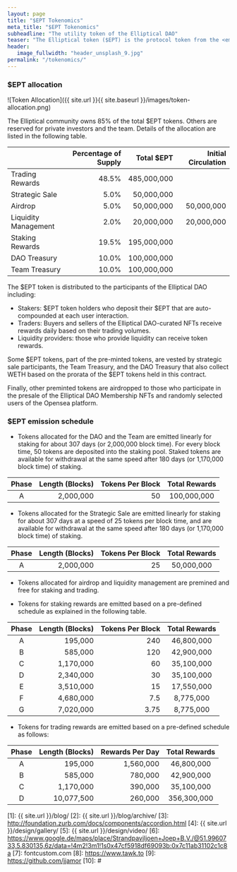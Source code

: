 ```yaml
---
layout: page
title: "$EPT Tokenomics"
meta_title: "$EPT Tokenomics"
subheadline: "The utility token of the Elliptical DAO"
teaser: "The Elliptical token ($EPT) is the protocol token from the <em>Elliptical DAO</em> ecosystem. It is an ERC-20 token deployed on the Ethereum blockchain. $EPT supply was pre-minted with 70 million tokens transferred at the deployment and has a supply cap of one billion tokens."
header:
   image_fullwidth: "header_unsplash_9.jpg"
permalink: "/tokenomics/"
---
```

### $EPT allocation

![Token Allocation]({{ site.url }}{{ site.baseurl }}/images/token-allocation.png)

The Elliptical community owns 85% of the total $EPT tokens. Others are reserved for private investors and the team. Details of the allocation are listed in the following table.

|&nbsp;         |Percentage of Supply|     Total $EPT      |Initial Circulation|
|:--------------|-------------------:|--------------------:|------------------:|
|Trading Rewards| 48.5% | 485,000,000 ||
|Strategic Sale | 5.0% |50,000,000||
|Airdrop | 5.0% | 50,000,000 | 50,000,000 |
|Liquidity Management| 2.0% | 20,000,000 |20,000,000|
|Staking Rewards   | 19.5% | 195,000,000 ||
|DAO Treasury   | 10.0% | 100,000,000 ||
|Team Treasury   | 10.0% | 100,000,000 ||

The $EPT token is distributed to the participants of the Elliptical DAO including:
- Stakers: $EPT token holders who deposit their $EPT that are auto-compounded at each user interaction.
- Traders: Buyers and sellers of the Elliptical DAO-curated NFTs receive rewards daily based on their trading volumes.
- Liquidity providers: those who provide liquidity can receive token rewards.  

Some $EPT tokens, part of the pre-minted tokens, are vested by strategic sale participants, the Team Treasury, and the DAO Treasury that also collect WETH based on the prorata of the $EPT tokens held in this contract.

Finally, other preminted tokens are airdropped to those who participate in the presale of the Elliptical DAO Membership NFTs and randomly selected users of the Opensea platform.

### $EPT emission schedule

- Tokens allocated for the DAO and the Team are emitted linearly for staking for about 307 days (or 2,000,000 block time). For every block time, 50 tokens are deposited into the staking pool. Staked tokens are available for withdrawal at the same speed after 180 days (or 1,170,000 block time) of staking.

| Phase | Length (Blocks) | Tokens Per Block | Total Rewards |
| :---: | -----: | --------------: | :-----------: |
| A | 2,000,000 | 50 | 100,000,000 |


- Tokens allocated for the Strategic Sale are emitted linearly for staking for about 307 days at a speed of 25 tokens per block time, and are available for withdrawal at the same speed after 180 days (or 1,170,000 block time) of staking.

| Phase | Length (Blocks) | Tokens Per Block | Total Rewards |
| :---: | -----: | --------------: | :-----------: |
| A | 2,000,000 | 25 | 50,000,000 |

- Tokens allocated for airdrop and liquidity management are premined and free for staking and trading.

- Tokens for staking rewards are emitted based on a pre-defined schedule as explained in the following table.

| Phase | Length (Blocks) | Tokens Per Block | Total Rewards |
| :---: | -----: | --------------: | :-----------: |
| A | 195,000 | 240 | 46,800,000 |
| B | 585,000 | 120 | 42,900,000 |
| C | 1,170,000 | 60 | 35,100,000 |
| D | 2,340,000 | 30 | 35,100,000 |
| E | 3,510,000 | 15 | 17,550,000 |
| F | 4,680,000 | 7.5 | 8,775,000 |
| G | 7,020,000 | 3.75 | 8,775,000 |

- Tokens for trading rewards are emitted based on a pre-defined schedule as follows:

| Phase | Length (Blocks) | Rewards Per Day | Total Rewards |
| :---: | -----: | --------------: | :-----------: |
| A | 195,000 | 1,560,000 | 46,800,000 |
| B | 585,000 | 780,000 | 42,900,000 |
| C | 1,170,000 | 390,000 | 35,100,000 |
| D | 10,077,500 | 260,000 | 356,300,000 |


 [1]: {{ site.url }}/blog/
 [2]: {{ site.url }}/blog/archive/
 [3]: http://foundation.zurb.com/docs/components/accordion.html
 [4]: {{ site.url }}/design/gallery/
 [5]: {{ site.url }}/design/video/
 [6]: https://www.google.de/maps/place/Strandpaviljoen+Joep+B.V./@51.9960733,5.830135,6z/data=!4m2!3m1!1s0x47cf5918df69093b:0x7c11ab31102c1c8a
 [7]: fontcustom.com
 [8]: https://www.tawk.to
 [9]: https://github.com/jjamor
 [10]: #
